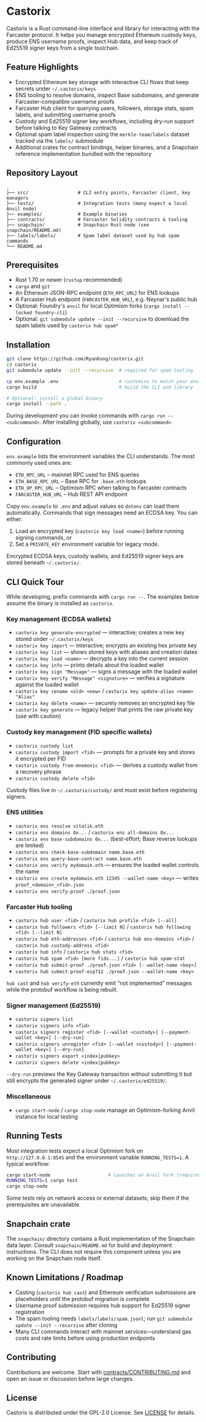 # Castorix

Castorix is a Rust command-line interface and library for interacting with the Farcaster protocol. It helps you manage encrypted Ethereum custody keys, produce ENS username proofs, inspect Hub data, and keep track of Ed25519 signer keys from a single toolchain.

## Feature Highlights
- Encrypted Ethereum key storage with interactive CLI flows that keep secrets under `~/.castorix/keys`
- ENS tooling to resolve domains, inspect Base subdomains, and generate Farcaster-compatible username proofs
- Farcaster Hub client for querying users, followers, storage stats, spam labels, and submitting username proofs
- Custody and Ed25519 signer key workflows, including dry-run support before talking to Key Gateway contracts
- Optional spam label inspection using the `merkle-team/labels` dataset tracked via the `labels/` submodule
- Additional crates for contract bindings, helper binaries, and a Snapchain reference implementation bundled with the repository

## Repository Layout
```
.
├── src/                  # CLI entry points, Farcaster client, key managers
├── tests/                # Integration tests (many expect a local Anvil node)
├── examples/             # Example binaries
├── contracts/            # Farcaster Solidity contracts & tooling
├── snapchain/            # Snapchain Rust node (see snapchain/README.md)
├── labels/labels/        # Spam label dataset used by hub spam commands
└── README.md
```

## Prerequisites
- Rust 1.70 or newer (`rustup` recommended)
- `cargo` and `git`
- An Ethereum JSON-RPC endpoint (`ETH_RPC_URL`) for ENS lookups
- A Farcaster Hub endpoint (`FARCASTER_HUB_URL`), e.g. Neynar's public hub
- Optional: Foundry's `anvil` for local Optimism forks (`cargo install --locked foundry-cli`)
- Optional: `git submodule update --init --recursive` to download the spam labels used by `castorix hub spam*`

## Installation
```bash
git clone https://github.com/RyanKung/castorix.git
cd castorix
git submodule update --init --recursive  # required for spam tooling

cp env.example .env                      # customise to match your environment
cargo build                              # build the CLI and library

# Optional: install a global binary
cargo install --path .
```

During development you can invoke commands with `cargo run -- <subcommand>`. After installing globally, use `castorix <subcommand>`.

## Configuration
`env.example` lists the environment variables the CLI understands. The most commonly used ones are:

- `ETH_RPC_URL` – mainnet RPC used for ENS queries
- `ETH_BASE_RPC_URL` – Base RPC for `.base.eth` lookups
- `ETH_OP_RPC_URL` – Optimism RPC when talking to Farcaster contracts
- `FARCASTER_HUB_URL` – Hub REST API endpoint

Copy `env.example` to `.env` and adjust values so `dotenv` can load them automatically. Commands that sign messages need an ECDSA key. You can either:

1. Load an encrypted key (`castorix key load <name>`) before running signing commands, or
2. Set a `PRIVATE_KEY` environment variable for legacy mode.

Encrypted ECDSA keys, custody wallets, and Ed25519 signer keys are stored beneath `~/.castorix/`.

## CLI Quick Tour
While developing, prefix commands with `cargo run --`. The examples below assume the binary is installed as `castorix`.

### Key management (ECDSA wallets)
- `castorix key generate-encrypted` — interactive; creates a new key stored under `~/.castorix/keys`
- `castorix key import` — interactive; encrypts an existing hex private key
- `castorix key list` — shows stored keys with aliases and creation dates
- `castorix key load <name>` — decrypts a key into the current session
- `castorix key info` — prints details about the loaded wallet
- `castorix key sign "Message"` — signs a message with the loaded wallet
- `castorix key verify "Message" <signature>` — verifies a signature against the loaded wallet
- `castorix key rename <old> <new>` / `castorix key update-alias <name> "Alias"`
- `castorix key delete <name>` — securely removes an encrypted key file
- `castorix key generate` — legacy helper that prints the raw private key (use with caution)

### Custody key management (FID specific wallets)
- `castorix custody list`
- `castorix custody import <fid>` — prompts for a private key and stores it encrypted per FID
- `castorix custody from-mnemonic <fid>` — derives a custody wallet from a recovery phrase
- `castorix custody delete <fid>`

Custody files live in `~/.castorix/custody/` and must exist before registering signers.

### ENS utilities
- `castorix ens resolve vitalik.eth`
- `castorix ens domains 0x...` / `castorix ens all-domains 0x...`
- `castorix ens base-subdomains 0x...` (best-effort; Base reverse lookups are limited)
- `castorix ens check-base-subdomain name.base.eth`
- `castorix ens query-base-contract name.base.eth`
- `castorix ens verify mydomain.eth` — ensures the loaded wallet controls the name
- `castorix ens create mydomain.eth 12345 --wallet-name <key>` — writes `proof_<domain>_<fid>.json`
- `castorix ens verify-proof ./proof.json`

### Farcaster Hub tooling
- `castorix hub user <fid>` / `castorix hub profile <fid> [--all]`
- `castorix hub followers <fid> [--limit N]` / `castorix hub following <fid> [--limit N]`
- `castorix hub eth-addresses <fid>` / `castorix hub ens-domains <fid>` / `castorix hub custody-address <fid>`
- `castorix hub info` / `castorix hub stats <fid>`
- `castorix hub spam <fid> [more fids...]` / `castorix hub spam-stat`
- `castorix hub submit-proof ./proof.json <fid> [--wallet-name <key>]`
- `castorix hub submit-proof-eip712 ./proof.json --wallet-name <key>`

`hub cast` and `hub verify-eth` currently emit “not implemented” messages while the protobuf workflow is being rebuilt.

### Signer management (Ed25519)
- `castorix signers list`
- `castorix signers info <fid>`
- `castorix signers register <fid> [--wallet <custody>] [--payment-wallet <key>] [--dry-run]`
- `castorix signers unregister <fid> [--wallet <custody>] [--payment-wallet <key>] [--dry-run]`
- `castorix signers export <index|pubkey>`
- `castorix signers delete <index|pubkey>`

`--dry-run` previews the Key Gateway transaction without submitting it but still encrypts the generated signer under `~/.castorix/ed25519/`.

### Miscellaneous
- `cargo start-node` / `cargo stop-node` manage an Optimism-forking Anvil instance for local testing

## Running Tests
Most integration tests expect a local Optimism fork on `http://127.0.0.1:8545` and the environment variable `RUNNING_TESTS=1`. A typical workflow:

```bash
cargo start-node                     # launches an Anvil fork (requires foundry)
RUNNING_TESTS=1 cargo test
cargo stop-node
```

Some tests rely on network access or external datasets; skip them if the prerequisites are unavailable.

## Snapchain crate
The `snapchain/` directory contains a Rust implementation of the Snapchain data layer. Consult `snapchain/README.md` for build and deployment instructions. The CLI does not require this component unless you are working on the Snapchain node itself.

## Known Limitations / Roadmap
- Casting (`castorix hub cast`) and Ethereum verification submissions are placeholders until the protobuf migration is complete
- Username proof submission requires hub support for Ed25519 signer registration
- The spam tooling needs `labels/labels/spam.jsonl`; run `git submodule update --init --recursive` after cloning
- Many CLI commands interact with mainnet services—understand gas costs and rate limits before using production endpoints

## Contributing
Contributions are welcome. Start with [contracts/CONTRIBUTING.md](contracts/CONTRIBUTING.md) and open an issue or discussion before large changes.

## License
Castorix is distributed under the GPL-2.0 License. See [LICENSE](LICENSE) for details.
